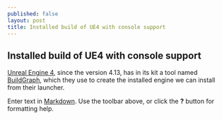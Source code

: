 ```yaml
---
published: false
layout: post
title: Installed build of UE4 with console support
---
```

## Installed build of UE4 with console support

[Unreal Engine 4](https://www.unrealengine.com), since the version 4.13, has in its kit a tool named [BuildGraph](https://docs.unrealengine.com/latest/INT/Programming/Development/BuildGraph/), which they use to create the installed engine we can install from their launcher.



Enter text in [Markdown](http://daringfireball.net/projects/markdown/). Use the toolbar above, or click the **?** button for formatting help.
